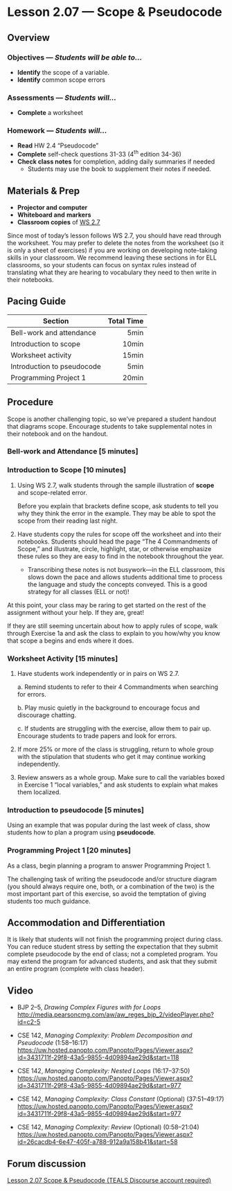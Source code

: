 Lesson 2.07 — Scope & Pseudocode
====================================================================================================

Overview
--------
### Objectives — _Students will be able to…_
- **Identify** the scope of a variable.
- **Identify** common scope errors

### Assessments — _Students will…_
- **Complete** a worksheet

### Homework — _Students will…_
- **Read** HW 2.4 “Pseudocode”
- **Complete** self-check questions 31-33 (4<sup>th</sup> edition 34-36)
- **Check class notes** for completion, adding daily summaries if needed
  - Students may use the book to supplement their notes if needed.


Materials & Prep
----------------
- **Projector and computer**
- **Whiteboard and** **markers**
- **Classroom copies** of [WS 2.7]

Since most of today’s lesson follows WS 2.7, you should have read through the worksheet. You may
prefer to delete the notes from the worksheet (so it is only a sheet of exercises) if you are
working on developing note-taking skills in your classroom. We recommend leaving these sections in
for ELL classrooms, so your students can focus on syntax rules instead of translating what they are
hearing to vocabulary they need to then write in their notebooks.


Pacing Guide
------------
| Section                    | Total Time |
|----------------------------|-----------:|
| Bell-work and attendance   |       5min |
| Introduction to scope      |      10min |
| Worksheet activity         |      15min |
| Introduction to pseudocode |       5min |
| Programming Project 1      |      20min |


Procedure
---------

Scope is another challenging topic, so we’ve prepared a student handout that diagrams scope.
Encourage students to take supplemental notes in their notebook and on the handout.

### Bell-work and Attendance \[5 minutes\]

### Introduction to Scope \[10 minutes\]

1. Using WS 2.7, walk students through the sample illustration of **scope** and scope-related error.

   Before you explain that brackets define scope, ask students to tell you why they think the error
   in the example. They may be able to spot the scope from their reading last night.

2. Have students copy the rules for scope off the worksheet and into their notebooks. Students
   should head the page “The 4 Commandments of Scope,” and illustrate, circle, highlight, star, or
   otherwise emphasize these rules so they are easy to find in the notebook throughout the year.

   - Transcribing these notes is not busywork—in the ELL classroom, this slows down the pace and
     allows students additional time to process the language and study the concepts conveyed. This
     is a good strategy for all classes (ELL or not)!

At this point, your class may be raring to get started on the rest of the assignment without your
help. If they are, great!

If they are still seeming uncertain about how to apply rules of scope, walk through Exercise 1a and
ask the class to explain to you how/why you know that scope a begins and ends where it does.

### Worksheet Activity \[15 minutes\]

1. Have students work independently or in pairs on WS 2.7.

   a. Remind students to refer to their 4 Commandments when searching for errors.

   b. Play music quietly in the background to encourage focus and discourage chatting.

   c. If students are struggling with the exercise, allow them to pair up. Encourage students to
      trade papers and look for errors.

2. If more 25% or more of the class is struggling, return to whole group with the stipulation that
   students who get it may continue working independently.

3. Review answers as a whole group. Make sure to call the variables boxed in Exercise 1 “local
   variables,” and ask students to explain what makes them localized.

### Introduction to pseudocode \[5 minutes\]
Using an example that was popular during the last week of class, show students how to plan a program
using **pseudocode**.

### Programming Project 1 \[20 minutes\]
As a class, begin planning a program to answer Programming Project 1.

The challenging task of writing the pseudocode and/or structure diagram (you should always require
one, both, or a combination of the two) is the most important part of this exercise, so avoid the
temptation of giving students too much guidance.


Accommodation and Differentiation
---------------------------------
It is likely that students will not finish the programming project during class. You can reduce
student stress by setting the expectation that they submit complete pseudocode by the end of class;
not a completed program. You may extend the program for advanced students, and ask that they submit
an entire program (complete with class header).


Video
-----
- BJP 2–5, _Drawing Complex Figures with for Loops_<br>
  <http://media.pearsoncmg.com/aw/aw_reges_bjp_2/videoPlayer.php?id=c2-5>

- CSE 142, _Managing Complexity: Problem Decomposition and Pseudocode_ (1:58–16:17)<br>
  <https://uw.hosted.panopto.com/Panopto/Pages/Viewer.aspx?id=3431711f-29f8-43a5-9855-4d09894ae29d&start=118>

- CSE 142, _Managing Complexity: Nested Loops_ (16:17–37:50)<br>
  <https://uw.hosted.panopto.com/Panopto/Pages/Viewer.aspx?id=3431711f-29f8-43a5-9855-4d09894ae29d&start=977>

- CSE 142, _Managing Complexity: Class Constant_ (Optional) (37:51–49:17)<br>
  <https://uw.hosted.panopto.com/Panopto/Pages/Viewer.aspx?id=3431711f-29f8-43a5-9855-4d09894ae29d&start=977>

- CSE 142, _Managing Complexity: Review_ (Optional) (0:58–21:04)<br>
  <https://uw.hosted.panopto.com/Panopto/Pages/Viewer.aspx?id=26cacdb4-6e47-405f-a788-912a9a158b41&start=58>


Forum discussion
---------------------------
[Lesson 2.07 Scope & Pseudocode (TEALS Discourse account required)](http://forums.tealsk12.org/c/unit-2/2-07-scope-pseudocode)


[WS 2.7]:   https://raw.githubusercontent.com/TEALSK12/apcsa-public/master/curriculum/Unit2/WS%202.7.docx
